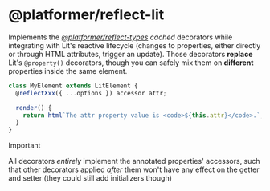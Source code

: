 # @platformer/reflect-lit

Implements the [_@platformer/reflect-types_](../types/README.md) _cached_ decorators while integrating with Lit's reactive lifecycle (changes to properties, either directly or through HTML attributes, trigger an update).
Those decorators **replace** Lit's `@property()` decorators, though you can safely mix them on **different** properties inside the same element.

```js
class MyElement extends LitElement {
  @reflectXxx({ ...options }) accessor attr;

  render() {
    return html`The attr property value is <code>${this.attr}</code>.`;
  }
}
```

> [!IMPORTANT]
> All decorators _entirely_ implement the annotated properties' accessors, such that other decorators applied _after_ them won't have any effect on the getter and setter (they could still add initializers though)
